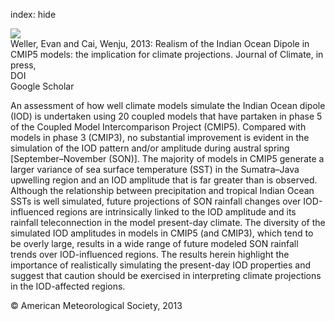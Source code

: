index: hide

<div class="Citation">
    <div class="Citation-thumb CitationThumb-linked"  data-href="https://doi.org/10.1175/jcli-d-12-00807.1">
      <img src="https://static.claimspace.cloud/climate-study-static/refs/thumbs/14/Weller_and_Cai_2013-thumb.png" />
    </div>

  <div class="Citation-body">
    <div class="Citation-text">Weller, Evan and Cai, Wenju, 2013: Realism of the Indian Ocean Dipole in CMIP5 models: the implication for climate projections. <span class="Article-journal">Journal of Climate, </span><span class="Article-volume">in press, </span></div>
    <div class="Citation-links">
      <div class="CitationLink" data-href="https://doi.org/10.1175/jcli-d-12-00807.1">
        <div class="CitationLink-icon CitationLink-Doi"></div>
        <div class="CitationLink-text">DOI</div>
      </div>
      <div class="CitationLink" data-href="https://scholar.google.com/scholar?q=10.1175/jcli-d-12-00807.1">
        <div class="CitationLink-icon CitationLink-Scholar"></div>
        <div class="CitationLink-text">Google Scholar</div>
      </div>
    </div>
  </div>
</div>

An assessment of how well climate models simulate the Indian Ocean dipole (IOD) is undertaken using 20 coupled models that have partaken in phase 5 of the Coupled Model Intercomparison Project (CMIP5). Compared with models in phase 3 (CMIP3), no substantial improvement is evident in the simulation of the IOD pattern and/or amplitude during austral spring [September–November (SON)]. The majority of models in CMIP5 generate a larger variance of sea surface temperature (SST) in the Sumatra–Java upwelling region and an IOD amplitude that is far greater than is observed. Although the relationship between precipitation and tropical Indian Ocean SSTs is well simulated, future projections of SON rainfall changes over IOD-influenced regions are intrinsically linked to the IOD amplitude and its rainfall teleconnection in the model present-day climate. The diversity of the simulated IOD amplitudes in models in CMIP5 (and CMIP3), which tend to be overly large, results in a wide range of future modeled SON rainfall trends over IOD-influenced regions. The results herein highlight the importance of realistically simulating the present-day IOD properties and suggest that caution should be exercised in interpreting climate projections in the IOD-affected regions.

<div class="Citation-copy">
&copy; American Meteorological Society, 2013
</div>